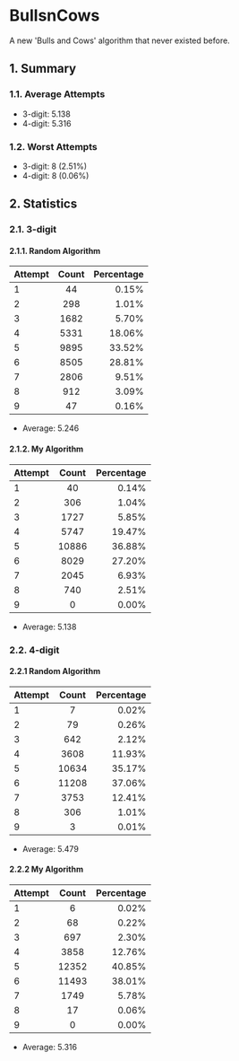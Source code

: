 # BullsnCows
A new 'Bulls and Cows' algorithm that never existed before.

## 1. Summary
### 1.1. Average Attempts
* 3-digit: 5.138
* 4-digit: 5.316
### 1.2. Worst Attempts
* 3-digit: 8 (2.51%)
* 4-digit: 8 (0.06%)
## 2. Statistics
### 2.1. 3-digit
#### 2.1.1. Random Algorithm
| Attempt        | Count           | Percentage  |
| -------------- |:---------------:| -----------:|
| 1 |	44 | 0.15% |
| 2 |	298 | 1.01% |
| 3 |	1682 | 5.70% |
| 4 |	5331 | 18.06% |
| 5 |	9895 | 33.52% |
| 6 |	8505 | 28.81% |
| 7 |	2806 | 9.51% |
| 8 |	912 | 3.09% |
| 9 |	47 | 0.16% |

* Average: 5.246

#### 2.1.2. My Algorithm
| Attempt        | Count           | Percentage  |
| -------------- |:---------------:| -----------:|
| 1 |	40 | 0.14%
| 2 |	306 | 1.04%
| 3 |	1727 | 5.85%
| 4 |	5747 | 19.47%
| 5 |	10886 | 36.88%
| 6 |	8029 | 27.20%
| 7 |	2045 | 6.93%
| 8 |	740 | 2.51%
| 9 |	0 | 0.00%

* Average: 5.138

### 2.2. 4-digit
#### 2.2.1 Random Algorithm
| Attempt        | Count           | Percentage  |
| -------------- |:---------------:| -----------:|
| 1 |	7 |	0.02% |
| 2 |	79 | 0.26% |
| 3	| 642	| 2.12% |
| 4	| 3608 | 11.93% |
| 5	| 10634	| 35.17% |
| 6	| 11208	| 37.06% |
| 7	| 3753 | 12.41% |
| 8	| 306 | 1.01% |
| 9	| 3	| 0.01% |

* Average: 5.479

#### 2.2.2 My Algorithm
| Attempt        | Count           | Percentage  |
| -------------- |:---------------:| -----------:|
| 1 |	6 |	0.02% |
| 2 |	68 | 0.22% |
| 3 |	697 |	2.30% |
| 4 |	3858 | 12.76% |
| 5 |	12352 | 40.85% |
| 6 |	11493 | 38.01% |
| 7 |	1749 | 5.78% |
| 8 |	17 | 0.06% |
| 9 |	0 | 0.00% |

* Average: 5.316
